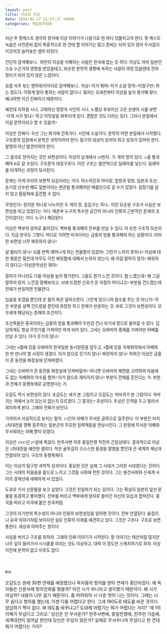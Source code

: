 ```yaml
---
layout: post
title: 이상과 천상
date: 2014-02-17 11:57:27 +0900
categories: 깨달음의대화
---
```

<p style="font-family: 바탕; font-size: 10pt; letter-spacing: 0px; line-height: 21px;">
</p>

  


<p style="font-family: 바탕; font-size: 10pt; letter-spacing: 0px; line-height: 21px;">
  지난 주 팟캐스트 생각의 정석에 이상 이야기가 나왔기로 한 마디 덧붙이고자 한다. 팟 캐스트 녹음은 사전준비 없이 즉흥적으로 한 건데 할 이야기는 많고 준비는 되어 있지 않아 두서없이 이것저것 늘어놓은 셈이 되었다.
</p>

  


<p style="font-family: 바탕; font-size: 10pt; letter-spacing: 0px; line-height: 21px;">
  간단히 검색해보니.. 여전히 이상을 이해하는 사람은 한국에 없는 듯 하다. 이상도 아마 일본인 스승 누군가의 영향을 받았을테고, 비슷한 문학적 경향에 속하는 사람이 여럿 있을텐데 전혀 정리가 되어 있지 않은 느낌이다.
</p>

  


<p style="font-family: 바탕; font-size: 10pt; letter-spacing: 0px; line-height: 21px;">
  요즘 자주 보는 엔하위키미러로 검색해보니.. 이상? 이거 뭐야! 이거 소설 맞아? 미쳤구만! 하는 정도다. 이렇게 말이 통하는 사람이 없다니. 필자는 오래전부터 이상을 높이 평가해 왔다. 왜냐하면 이건 진짜이기 때문이다.
</p>

  


<p style="font-family: 바탕; font-size: 10pt; letter-spacing: 0px; line-height: 21px;">
  예컨대 지하철 시나, 고매하신 정명석 시인의 시나, 노벨상 후보이신 고은 선생의 시를 보면 ‘이게 시가 맞냐?’ 하고 이맛살을 찌푸리게 된다. 괜찮은 것도 더러는 있다. 그러나 본질에서 이걸 문학이라고 할 수 있을까?
</p>

  


<p style="font-family: 바탕; font-size: 10pt; letter-spacing: 0px; line-height: 21px;">
  이상은 진짜다. 우선 그는 화가에 건축가다. 시인에 소설가다. 문학의 어떤 본질에서 시작했다. 구조론의 입장에서 문학은 과학이어야 한다. 탐구의 대상이 있어야 하고 성과가 있어야 한다. 발명이 아닌 발견이어야 한다.
</p>

  


<p style="font-family: 바탕; font-size: 10pt; letter-spacing: 0px; line-height: 21px;">
  그 결과로 얻어지는 것은 보편성이다. 이상의 날개에서 33번지.. 두 개의 방이 있다. A를 통과해야 B로 갈 수있다. 구조론의 대칭구조다. 이런 구조는 필연적으로 딜레마를 낳는다. 딜레마를 타개하는 과정이 묘사된다.
</p>

  


<p style="font-family: 바탕; font-size: 10pt; letter-spacing: 0px; line-height: 21px;">
  문제는 이게 우리의 보편적 모습이라는 거다. 아스피린과 아다링, 앞방과 뒷방, 일본과 조선.. 손기정 선수만 해도 일본이라는 현관을 통과해야만 베를린으로 갈 수가 있었다. 일장기를 달지 않고 올림픽에 출전할 수 없다.
</p>

  


<p style="font-family: 바탕; font-size: 10pt; letter-spacing: 0px; line-height: 21px;">
  무엇인가? 장지문 하나로 나누어진 두 개의 방, 출입구는 하나.. 이런 모순된 구조가 사실은 보편성을 띠고 있었다는 거다. 매춘부 누구의 특수한 공간이 아니라 인류의 근본적인 존재의 조건이었다는 거다. 누구나 해당된다.
</p>

  


<p style="font-family: 바탕; font-size: 10pt; letter-spacing: 0px; line-height: 21px;">
  이상은 백부의 양자로 들어갔다. 백부를 통과해야 친부를 만날 수 있다. 이 또한 구조적 모순이다. 지금 한국도 그렇다. 어디로 가려면 미국이라는 금홍의 방을 통과해야 하는 상황이다. 이러한 보편성 너무 짜릿하지 않나?
</p>

  


<p style="font-family: 바탕; font-size: 10pt; letter-spacing: 0px; line-height: 21px;">
  살 떨리지 않나? 뇌를 번쩍 깨어나게 하는 전율함이 있잖아! 그런거 느끼지 못하나? 이상에 대한 평론은 많은데 아무도 이런 짜릿함에 대해서 논하지 않는다. 왜 이걸 말하지 않지? 짜릿하지 않다고? 이상문학상은 뭐야?
</p>

  


<p style="font-family: 바탕; font-size: 10pt; letter-spacing: 0px; line-height: 21px;">
  필자가 아니라도 다들 이상을 높이 평가한다. 그들도 뭔가 느낀 것이다. 뭘 느꼈는데? 왜 그걸 말하지 않지. 느낀걸 말해보라고. 뇌에 뜨끔한 신호가 온 지점이 어디냐고? 부분을 건드렸는데 전체가 반응하면 전율한다.
</p>

  


<p style="font-family: 바탕; font-size: 10pt; letter-spacing: 0px; line-height: 21px;">
  입술을 포갰을 뿐인데 온 몸이 화끈 달아오른다. 그런게 있으니까 점수를 주는 것 아닌가? 작은 부분을 살짝 건드렸을 뿐인데 와장창 하고 전체가 반응하는 것. 바로 그것이 보편성이다. 모두에게 해당되는 존재의 조건이다.
</p>

  


<p style="font-family: 바탕; font-size: 10pt; letter-spacing: 0px; line-height: 21px;">
  조선족들은 중국이라는 금홍의 방을 통과해야 두만강 건너 자기네 방으로 들어갈 수 있다. 답답하게도 항상 무언가를 거쳐야만 하게 되어 있다. 그네는 오바마의 중재를 거쳐야만 아베를 만날 수 있다. 이거 웃기지 않나?
</p>

  


<p style="font-family: 바탕; font-size: 10pt; letter-spacing: 0px; line-height: 21px;">
  그네는 6월에 있을 오바마의 한국일본 동시방문을 앞두고, 4월에 있을 국제회의에서 아베와 한 번 만나야 할 사정이 생겼다. 이거 참으로 웃기지 않나? 짜릿하지 않나? 하여간 이상은 금홍이 준 동전을 화장실에 던져버렸다.
</p>

  


<p style="font-family: 바탕; font-size: 10pt; letter-spacing: 0px; line-height: 21px;">
  그네는 오바마가 준 동전을 화장실에 던져버릴까? 아니면 오바마의 체면을 고려하여 마음에도 없는 아베와의 악수를 할까? 이거 참으로 재미지지 않나? 부분이 전체를 흔든다는 거. 부분과 전체가 동형복제로 공명한다는 거.
</p>

  


<p style="font-family: 바탕; font-size: 10pt; letter-spacing: 0px; line-height: 21px;">
  오감도 역시 보편성이 있다. 조감도는 새가 본 그림이고 오감도는 까마귀가 본 그림이다. 까마귀는 까매서 눈이 있는지 없는지 모르겠다. 그 결과는? 추상이다. 추상은 간격을 두고 멀리서 희미하게 본다. 그래야 진짜가 보인다.
</p>

  


<p style="font-family: 바탕; font-size: 10pt; letter-spacing: 0px; line-height: 21px;">
  가까이서 사실적으로 보지는 말자. 13인의 아해가 무서운 골목으로 질주한다. 이 부분은 마치 2차대전을 향해 질주하는 일본군의 무모한 침략책동을 연상시킨다. 그 현장에 무서운 아해와 무서워하는 아해 뿐이 모였다.
</p>

  


<p style="font-family: 바탕; font-size: 10pt; letter-spacing: 0px; line-height: 21px;">
  이상은 1937년 27살에 죽었다. 만주사변 이후 중일전쟁 직전의 긴장상태다. 결과적으로 이상은 2차대전을 예언한 셈이다. 작은 골목길의 으스스한 풍경을 말했을 뿐인데 큰 세계의 재난과 연결되어 있다. 구조의 동형복제다.
</p>

  


<p style="font-family: 바탕; font-size: 10pt; letter-spacing: 0px; line-height: 21px;">
  이는 이상의 탐구한 과학적 성과이다. 중요한 것은 실제 그 시대가 그러한 시대였다는 것이다. 그는 시대의 피울음을 몸으로 느끼고 그것을 사회에 전한 것이다. 그는 봉건사회와 신세계 사이의 경계선에 애매하게 서 있었다.
</p>

  


<p style="font-family: 바탕; font-size: 10pt; letter-spacing: 0px; line-height: 21px;">
  도쿄로 가서 신문물을 보고 싶었다. 그것은 친일파가 되는 길이다. 그는 확실히 일본의 앞선 문물을 동경하고 좋아했다. 친부를 버리고 백부에게 양자로 들어간 자신의 모습과 겹쳐진다. 중국을 버리고 미국에 붙은 한국처럼.
</p>

  


<p style="font-family: 바탕; font-size: 10pt; letter-spacing: 0px; line-height: 21px;">
  그것이 자기만의 특수성이 아니라 인류의 보편성임을 알아챈 것이다. 전부 연결된다. 술집이나 유곽 이야기처럼 보이지만 실로 인류의 미래를 예견하고 있다. 그것은 구조다. 구조로 보면 통한다. 세상과 이어주는 창이다.
</p>

  


<p style="font-family: 바탕; font-size: 10pt; letter-spacing: 0px; line-height: 21px;">
  사실을 버리고 구조를 취하라. 그래야 진짜 이야기가 시작된다. 할 이야기는 태산처럼 많지만 너무 깊이 들어가서 시시콜콜 따지는 것도 이상하고, 대략 이 정도만 스케치하기로 하자. 이상 이전에 문학이 없고 이후도 없다.
</p>

<p style="font-family: 바탕; font-size: 10pt; letter-spacing: 0px; line-height: 21px;">
  <br />
</p>

<p style="font-family: 바탕; font-size: 10pt; letter-spacing: 0px; line-height: 21px;">
  <b> P.S.</b>
</p>

오감도는 원래 30편 연재를 예정했으나 독자들의 항의를 받아 연재가 중단되었다. 왜 독자들은 신문사에 항의전화를 했을까? 이건 시가 아니라고 생각했기 때문이다. 왜 시가 아닐까? 내용이 너무 쉽기 때문이다. 좀 어려워야 시 다운 맛이 나는 것이다. 그때는 너무 쉽다고 항의를 했는데, 이젠 다들 어렵다고 한다. 그새 180도로 태도를 바꾼 것이다. 얍삽하기 짝이 없다. 왜 태도를 바꾸냐고? 도대체 어렵기는 뭐가 어렵다는 거지? '제 1의 아해가 무섭다고 그리오.' 당신은 안 무서운가? 만주사변에, 중일전쟁에, 진주만 기습에, 세계대전이 일어날 판인데 당신은 무섭지 않은가? 실제로 무서우니까 무섭다고 한 건데 뭐가 어렵다는 거지?
